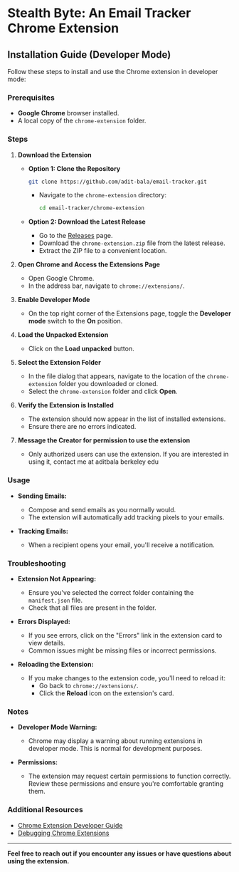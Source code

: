 # Stealth Byte: An Email Tracker Chrome Extension

## Installation Guide (Developer Mode)

Follow these steps to install and use the Chrome extension in developer mode:

### Prerequisites

- **Google Chrome** browser installed.
- A local copy of the `chrome-extension` folder.

### Steps

1. **Download the Extension**

   - **Option 1: Clone the Repository**

     ```bash
     git clone https://github.com/adit-bala/email-tracker.git
     ```

     - Navigate to the `chrome-extension` directory:

       ```bash
       cd email-tracker/chrome-extension
       ```

   - **Option 2: Download the Latest Release**

     - Go to the [Releases](https://github.com/adit-bala/email-tracker/releases) page.
     - Download the `chrome-extension.zip` file from the latest release.
     - Extract the ZIP file to a convenient location.

2. **Open Chrome and Access the Extensions Page**

   - Open Google Chrome.
   - In the address bar, navigate to `chrome://extensions/`.

3. **Enable Developer Mode**

   - On the top right corner of the Extensions page, toggle the **Developer mode** switch to the **On** position.

4. **Load the Unpacked Extension**

   - Click on the **Load unpacked** button.

5. **Select the Extension Folder**

   - In the file dialog that appears, navigate to the location of the `chrome-extension` folder you downloaded or cloned.
   - Select the `chrome-extension` folder and click **Open**.

6. **Verify the Extension is Installed**

   - The extension should now appear in the list of installed extensions.
   - Ensure there are no errors indicated.

7. **Message the Creator for permission to use the extension**

   - Only authorized users can use the extension. If you are interested in using it, contact me at aditbala <at> berkeley <dot> edu

### Usage

- **Sending Emails:**
  - Compose and send emails as you normally would.
  - The extension will automatically add tracking pixels to your emails.

- **Tracking Emails:**
  - When a recipient opens your email, you'll receive a notification.

### Troubleshooting

- **Extension Not Appearing:**
  - Ensure you've selected the correct folder containing the `manifest.json` file.
  - Check that all files are present in the folder.

- **Errors Displayed:**
  - If you see errors, click on the "Errors" link in the extension card to view details.
  - Common issues might be missing files or incorrect permissions.

- **Reloading the Extension:**
  - If you make changes to the extension code, you'll need to reload it:
    - Go back to `chrome://extensions/`.
    - Click the **Reload** icon on the extension's card.

### Notes

- **Developer Mode Warning:**
  - Chrome may display a warning about running extensions in developer mode. This is normal for development purposes.

- **Permissions:**
  - The extension may request certain permissions to function correctly. Review these permissions and ensure you're comfortable granting them.

### Additional Resources

- [Chrome Extension Developer Guide](https://developer.chrome.com/docs/extensions/mv3/getstarted/)
- [Debugging Chrome Extensions](https://developer.chrome.com/docs/extensions/mv3/tut_debugging/)

---

**Feel free to reach out if you encounter any issues or have questions about using the extension.**
